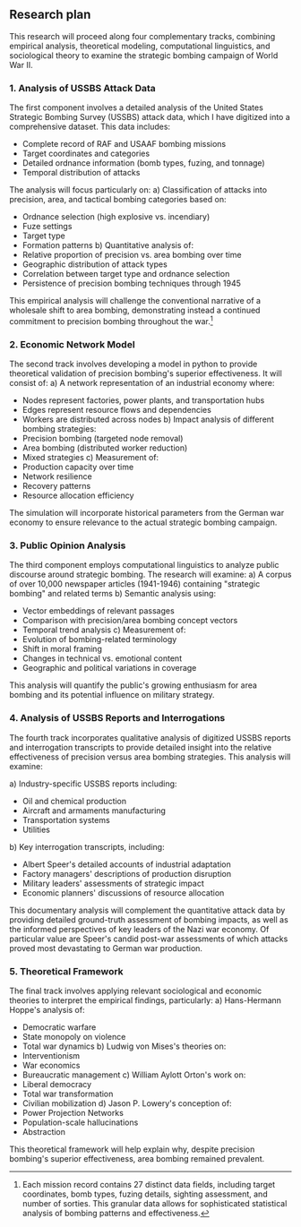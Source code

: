 ## Research plan

This research will proceed along four complementary tracks, combining empirical analysis, theoretical modeling, computational linguistics, and sociological theory to examine the strategic bombing campaign of World War II.

### 1. Analysis of USSBS Attack Data

The first component involves a detailed analysis of the United States Strategic Bombing Survey (USSBS) attack data, which I have digitized into a comprehensive dataset. This data includes:
- Complete record of RAF and USAAF bombing missions
- Target coordinates and categories
- Detailed ordnance information (bomb types, fuzing, and tonnage)
- Temporal distribution of attacks

The analysis will focus particularly on:
a) Classification of attacks into precision, area, and tactical bombing categories based on:
   - Ordnance selection (high explosive vs. incendiary)
   - Fuze settings
   - Target type
   - Formation patterns
b) Quantitative analysis of:
   - Relative proportion of precision vs. area bombing over time
   - Geographic distribution of attack types
   - Correlation between target type and ordnance selection
   - Persistence of precision bombing techniques through 1945

This empirical analysis will challenge the conventional narrative of a wholesale shift to area bombing, demonstrating instead a continued commitment to precision bombing throughout the war.[^18]

### 2. Economic Network Model

The second track involves developing a model in python to provide theoretical validation of precision bombing's superior effectiveness. It will consist of:
a) A network representation of an industrial economy where:
   - Nodes represent factories, power plants, and transportation hubs
   - Edges represent resource flows and dependencies
   - Workers are distributed across nodes
b) Impact analysis of different bombing strategies:
   - Precision bombing (targeted node removal)
   - Area bombing (distributed worker reduction)
   - Mixed strategies
c) Measurement of:
   - Production capacity over time
   - Network resilience
   - Recovery patterns
   - Resource allocation efficiency

The simulation will incorporate historical parameters from the German war economy to ensure relevance to the actual strategic bombing campaign.

### 3. Public Opinion Analysis

The third component employs computational linguistics to analyze public discourse around strategic bombing. The research will examine:
a) A corpus of over 10,000 newspaper articles (1941-1946) containing "strategic bombing" and related terms
b) Semantic analysis using:
   - Vector embeddings of relevant passages
   - Comparison with precision/area bombing concept vectors
   - Temporal trend analysis
c) Measurement of:
   - Evolution of bombing-related terminology
   - Shift in moral framing
   - Changes in technical vs. emotional content
   - Geographic and political variations in coverage

This analysis will quantify the public's growing enthusiasm for area bombing and its potential influence on military strategy.

### 4. Analysis of USSBS Reports and Interrogations

The fourth track incorporates qualitative analysis of digitized USSBS reports and interrogation transcripts to provide detailed insight into the relative effectiveness of precision versus area bombing strategies. This analysis will examine:

a) Industry-specific USSBS reports including:
   - Oil and chemical production
   - Aircraft and armaments manufacturing
   - Transportation systems
   - Utilities

b) Key interrogation transcripts, including:
   - Albert Speer's detailed accounts of industrial adaptation
   - Factory managers' descriptions of production disruption
   - Military leaders' assessments of strategic impact
   - Economic planners' discussions of resource allocation

This documentary analysis will complement the quantitative attack data by providing detailed ground-truth assessment of bombing impacts, as well as the informed perspectives of key leaders of the Nazi war economy. Of particular value are Speer's candid post-war assessments of which attacks proved most devastating to German war production.

### 5. Theoretical Framework

The final track involves applying relevant sociological and economic theories to interpret the empirical findings, particularly:
a) Hans-Hermann Hoppe's analysis of:
   - Democratic warfare
   - State monopoly on violence
   - Total war dynamics
b) Ludwig von Mises's theories on:
   - Interventionism
   - War economics
   - Bureaucratic management
c) William Aylott Orton's work on:
   - Liberal democracy
   - Total war transformation
   - Civilian mobilization
d) Jason P. Lowery's conception of:
   - Power Projection Networks
   - Population-scale hallucinations
   - Abstraction

This theoretical framework will help explain why, despite precision bombing's superior effectiveness, area bombing remained prevalent.

[^18]: Each mission record contains 27 distinct data fields, including target coordinates, bomb types, fuzing details, sighting assessment, and number of sorties. This granular data allows for sophisticated statistical analysis of bombing patterns and effectiveness.
